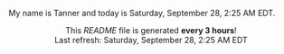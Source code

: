 My name is Tanner and today is Saturday, September 28, 2:25 AM EDT.

<p align="center">This <i>README</i> file is generated <b>every 3 hours</b>!</br>Last refresh: Saturday, September 28, 2:25 AM EDT<br /></p>
